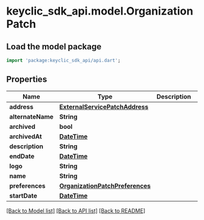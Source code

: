 # keyclic_sdk_api.model.OrganizationPatch

## Load the model package
```dart
import 'package:keyclic_sdk_api/api.dart';
```

## Properties
Name | Type | Description | Notes
------------ | ------------- | ------------- | -------------
**address** | [**ExternalServicePatchAddress**](ExternalServicePatchAddress.md) |  | [optional] 
**alternateName** | **String** |  | [optional] 
**archived** | **bool** |  | [optional] 
**archivedAt** | [**DateTime**](DateTime.md) |  | [optional] 
**description** | **String** |  | [optional] 
**endDate** | [**DateTime**](DateTime.md) |  | [optional] 
**logo** | **String** |  | [optional] 
**name** | **String** |  | [optional] 
**preferences** | [**OrganizationPatchPreferences**](OrganizationPatchPreferences.md) |  | [optional] 
**startDate** | [**DateTime**](DateTime.md) |  | [optional] 

[[Back to Model list]](../README.md#documentation-for-models) [[Back to API list]](../README.md#documentation-for-api-endpoints) [[Back to README]](../README.md)


